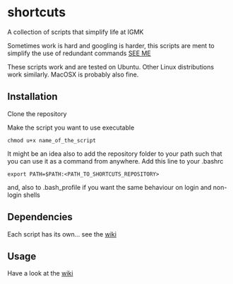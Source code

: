 # shortcuts
A collection of scripts that simplify life at IGMK

Sometimes work is hard and googling is harder, this scripts are ment to simplify the use of redundant commands [SEE ME](https://preview.redd.it/b2463cm4lqg31.gif?format=mp4&v=enabled&s=6b359cf69606d096ca957106775622a386d7c0af)

These scripts work and are tested on Ubuntu. Other Linux distributions work similarly. MacOSX is probably also fine.

## Installation
Clone the repository

Make the script you want to use executable

    chmod u+x name_of_the_script

It might be an idea also to add the repository folder to your path such that you can use it as a command from anywhere. Add this line to your .bashrc

    export PATH=$PATH:<PATH_TO_SHORTCUTS_REPOSITORY>

and, also to .bash_profile if you want the same behaviour on login and non-login shells

## Dependencies
Each script has its own... see the [wiki](https://github.com/igmk/shortcuts/wiki)

## Usage
Have a look at the [wiki](https://github.com/igmk/shortcuts/wiki)
